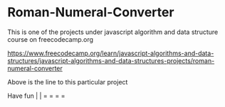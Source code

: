 # Roman-Numeral-Converter

This is one of the projects under javascript algorithm and data structure course on freecodecamp.org

https://www.freecodecamp.org/learn/javascript-algorithms-and-data-structures/javascript-algorithms-and-data-structures-projects/roman-numeral-converter

Above is the line to this particular project

Have fun | |
= =
= =

